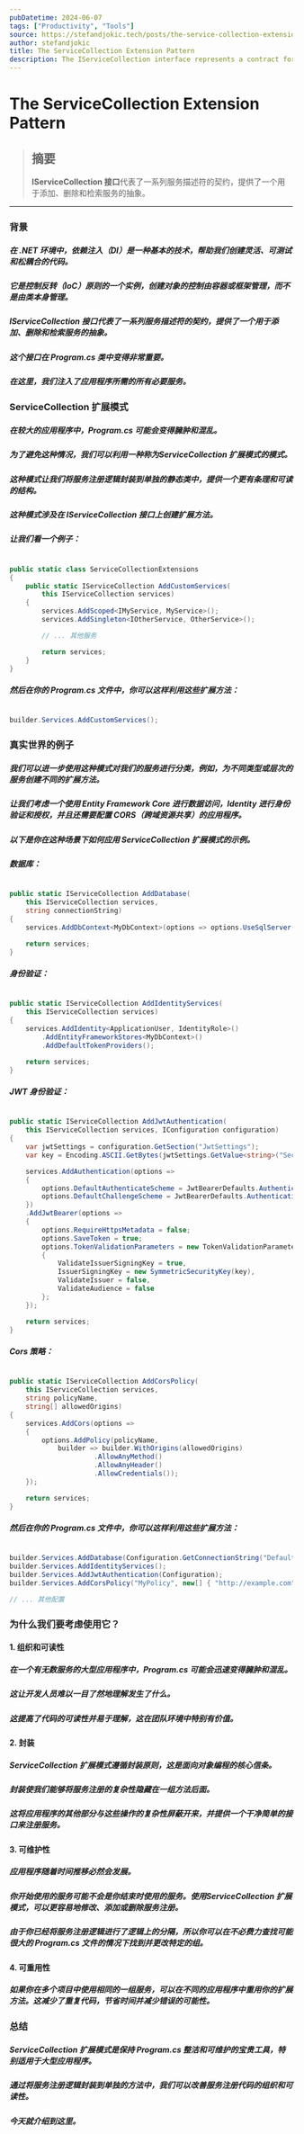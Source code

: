 ```yaml
---
pubDatetime: 2024-06-07
tags: ["Productivity", "Tools"]
source: https://stefandjokic.tech/posts/the-service-collection-extension-pattern
author: stefandjokic
title: The ServiceCollection Extension Pattern
description: The IServiceCollection interface represents a contract for a collection of service descriptors, providing an abstraction to add, remove, and retrieve services.
---
```


# The ServiceCollection Extension Pattern

> ## 摘要
>
> **IServiceCollection 接口**代表了一系列服务描述符的契约，提供了一个用于添加、删除和检索服务的抽象。

---

### 背景

##### 在 .NET 环境中，依赖注入（DI）是一种基本的技术，帮助我们创建灵活、可测试和松耦合的代码。

##### 它是控制反转（IoC）原则的一个实例，创建对象的控制由容器或框架管理，而不是由类本身管理。

##### **IServiceCollection 接口**代表了一系列服务描述符的契约，提供了一个用于添加、删除和检索服务的抽象。

##### 这个接口在 Program.cs 类中变得非常重要。

##### 在这里，我们注入了应用程序所需的所有必要服务。

### ServiceCollection 扩展模式

##### 在较大的应用程序中，Program.cs 可能会变得臃肿和混乱。

##### 为了避免这种情况，我们可以利用一种称为**ServiceCollection 扩展模式**的模式。

##### 这种模式让我们将服务注册逻辑封装到单独的静态类中，提供一个更有条理和可读的结构。

##### 这种模式涉及在 **IServiceCollection 接口**上创建扩展方法。

##### 让我们看一个例子：

```csharp

public static class ServiceCollectionExtensions
{
    public static IServiceCollection AddCustomServices(
        this IServiceCollection services)
    {
        services.AddScoped<IMyService, MyService>();
        services.AddSingleton<IOtherService, OtherService>();

        // ... 其他服务

        return services;
    }
}
```

##### 然后在你的 Program.cs 文件中，你可以这样利用这些扩展方法：

```csharp

builder.Services.AddCustomServices();
```

### 真实世界的例子

##### 我们可以进一步使用这种模式对我们的服务进行分类，例如，为不同类型或层次的服务创建不同的扩展方法。

##### 让我们考虑一个使用 Entity Framework Core 进行数据访问，Identity 进行身份验证和授权，并且还需要配置 CORS（跨域资源共享）的应用程序。

##### 以下是你在这种场景下如何应用 ServiceCollection 扩展模式的示例。

##### 数据库：

```csharp

public static IServiceCollection AddDatabase(
    this IServiceCollection services,
    string connectionString)
{
    services.AddDbContext<MyDbContext>(options => options.UseSqlServer(connectionString));

    return services;
}
```

##### 身份验证：

```csharp

public static IServiceCollection AddIdentityServices(
    this IServiceCollection services)
{
    services.AddIdentity<ApplicationUser, IdentityRole>()
        .AddEntityFrameworkStores<MyDbContext>()
        .AddDefaultTokenProviders();

    return services;
}
```

##### JWT 身份验证：

```csharp

public static IServiceCollection AddJwtAuthentication(
    this IServiceCollection services, IConfiguration configuration)
{
    var jwtSettings = configuration.GetSection("JwtSettings");
    var key = Encoding.ASCII.GetBytes(jwtSettings.GetValue<string>("Secret"));

    services.AddAuthentication(options =>
    {
        options.DefaultAuthenticateScheme = JwtBearerDefaults.AuthenticationScheme;
        options.DefaultChallengeScheme = JwtBearerDefaults.AuthenticationScheme;
    })
    .AddJwtBearer(options =>
    {
        options.RequireHttpsMetadata = false;
        options.SaveToken = true;
        options.TokenValidationParameters = new TokenValidationParameters
        {
            ValidateIssuerSigningKey = true,
            IssuerSigningKey = new SymmetricSecurityKey(key),
            ValidateIssuer = false,
            ValidateAudience = false
        };
    });

    return services;
}
```

##### Cors 策略：

```csharp

public static IServiceCollection AddCorsPolicy(
    this IServiceCollection services,
    string policyName,
    string[] allowedOrigins)
{
    services.AddCors(options =>
    {
        options.AddPolicy(policyName,
            builder => builder.WithOrigins(allowedOrigins)
                     .AllowAnyMethod()
                     .AllowAnyHeader()
                     .AllowCredentials());
    });

    return services;
}
```

##### 然后在你的 Program.cs 文件中，你可以这样利用这些扩展方法：

```csharp

builder.Services.AddDatabase(Configuration.GetConnectionString("DefaultConnection"));
builder.Services.AddIdentityServices();
builder.Services.AddJwtAuthentication(Configuration);
builder.Services.AddCorsPolicy("MyPolicy", new[] { "http://example.com" });

// ... 其他配置
```

### 为什么我们要考虑使用它？

#### 1\. 组织和可读性

##### 在一个有无数服务的大型应用程序中，Program.cs 可能会迅速变得臃肿和混乱。

##### 这让开发人员难以一目了然地理解发生了什么。

##### 这提高了代码的可读性并易于理解，这在团队环境中特别有价值。

#### 2\. 封装

##### ServiceCollection 扩展模式遵循封装原则，这是面向对象编程的核心信条。

##### 封装使我们能够将服务注册的复杂性隐藏在一组方法后面。

##### 这将应用程序的其他部分与这些操作的复杂性屏蔽开来，并提供一个干净简单的接口来注册服务。

#### 3\. 可维护性

##### 应用程序随着时间推移必然会发展。

##### 你开始使用的服务可能不会是你结束时使用的服务。使用ServiceCollection 扩展模式，可以更容易地修改、添加或删除服务注册。

##### 由于你已经将服务注册逻辑进行了逻辑上的分隔，所以你可以在不必费力查找可能很大的 Program.cs 文件的情况下找到并更改特定的组。

#### 4\. 可重用性

##### 如果你在多个项目中使用相同的一组服务，可以在不同的应用程序中重用你的扩展方法。这减少了重复代码，节省时间并减少错误的可能性。

### 总结

##### ServiceCollection 扩展模式是保持 Program.cs 整洁和可维护的宝贵工具，特别适用于大型应用程序。

##### 通过将服务注册逻辑封装到单独的方法中，我们可以改善服务注册代码的组织和可读性。

##### 今天就介绍到这里。
